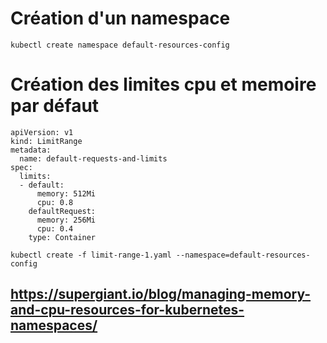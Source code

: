 # Création d'un namespace

```
kubectl create namespace default-resources-config
```

# Création des limites cpu et memoire par défaut

```
apiVersion: v1
kind: LimitRange
metadata:
  name: default-requests-and-limits
spec:
  limits:
  - default:
      memory: 512Mi
      cpu: 0.8
    defaultRequest:
      memory: 256Mi
      cpu: 0.4
    type: Container
```
```
kubectl create -f limit-range-1.yaml --namespace=default-resources-config
```

## https://supergiant.io/blog/managing-memory-and-cpu-resources-for-kubernetes-namespaces/


